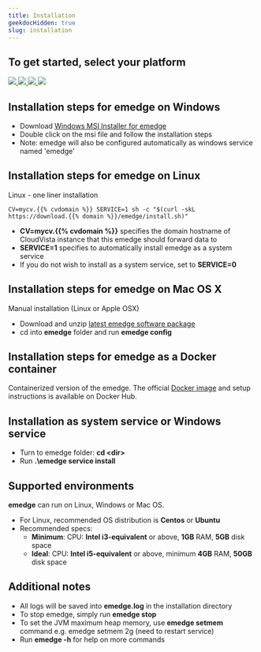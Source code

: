 ```yaml
---
title: Installation
geekdocHidden: true
slug: installation
---
```

## To get started, select your platform
<a href="#installation-steps-for-emedge-on-windows">
  <img src="/images/platform_windows.png" />
</a>
<a href="#installation-steps-for-emedge-on-linux">
  <img src="/images/platform_centos.png" />
</a>
<a href="#installation-steps-for-emedge-on-mac-os-x">
  <img src="/images/platform_macosx.png" />
</a>
<a href="#installation-steps-for-emedge-as-a-docker-container">
  <img src="/images/platform_docker.png" />
</a>

## Installation steps for emedge on Windows
- Download <a href="https://download.{{% domain %}}/emedge/emedge-v11.msi" target="_blank">Windows MSI Installer for emedge</a>
- Double click on the msi file and follow the installation steps
- Note: emedge will also be configured automatically as windows service named 'emedge'

## Installation steps for emedge on Linux
Linux - one liner installation
  ```
  CV=mycv.{{% cvdomain %}} SERVICE=1 sh -c "$(curl -skL https://download.{{% domain %}}/emedge/install.sh)"
  ```
  * **CV=mycv.{{% cvdomain %}}** specifies the domain hostname of CloudVista instance that this emedge should forward data to
  * **SERVICE=1** specifies to automatically install emedge as a system service
  * If you do not wish to install as a system service, set to **SERVICE=0**

## Installation steps for emedge on Mac OS X
Manual installation (Linux or Apple OSX)
- Download and unzip <a href="https://download.{{% domain %}}/emedge/emedge-latest.zip" target="_blank">latest emedge software package</a>
- cd into **emedge** folder and run **emedge config**

## Installation steps for emedge as a Docker container
Containerized version of the emedge. The official <a href="https://hub.docker.com/r/netgain/emedge">Docker image</a> and setup instructions is available on Docker Hub.

## Installation as system service or Windows service
- Turn to emedge folder: **cd \<dir>**
- Run **.\emedge service install**

## Supported environments
**emedge** can run on Linux, Windows or Mac OS.
- For Linux, recommended OS distribution is **Centos** or **Ubuntu**
- Recommended specs:
	* **Minimum**: CPU: **Intel i3-equivalent** or above, **1GB** RAM, **5GB** disk space
	* **Ideal**:   CPU: **Intel i5-equivalent** or above, minimum **4GB** RAM, **50GB** disk space

## Additional notes
- All logs will be saved into **emedge.log** in the installation directory
- To stop emedge, simply run **emedge stop**
- To set the JVM maximum heap memory, use **emedge setmem** command e.g. emedge setmem 2g (need to restart service)
- Run **emedge -h** for help on more commands

